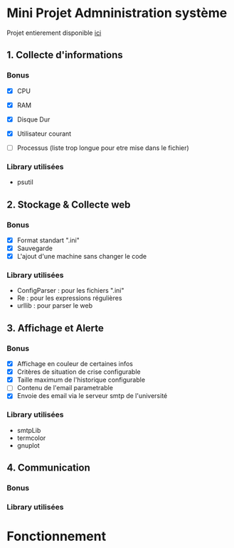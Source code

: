 # Mini Projet Admninistration système
Projet entierement disponible [ici](https://github.com/fLaVz/monitoringSystem)

## 1. Collecte d'informations

### Bonus

- [x] CPU
- [x] RAM
- [x] Disque Dur
- [x] Utilisateur courant
- [ ] Processus (liste trop longue pour etre mise dans le fichier) 


### Library utilisées
* psutil


## 2. Stockage & Collecte web

### Bonus

- [x] Format standart ".ini"
- [x] Sauvegarde
- [x] L'ajout d'une machine sans changer le code

### Library utilisées

* ConfigParser : pour les fichiers ".ini"
* Re : pour les expressions régulières
* urllib : pour parser le web

## 3. Affichage et Alerte

### Bonus

- [x] Affichage en couleur de certaines infos
- [x] Critères de situation de crise configurable
- [x] Taille maximum de l'historique configurable
- [ ] Contenu de l'email parametrable  
- [x] Envoie des email via le serveur smtp de l'université

### Library utilisées

* smtpLib
* termcolor
* gnuplot

## 4. Communication

### Bonus

### Library utilisées

# Fonctionnement